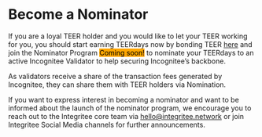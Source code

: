 # Become a Nominator

If you are a loyal TEER holder and you would like to let your TEER working for you, you should start earning TEERdays now by bonding TEER [here](https://teerdays.incognitee.io/) and join the Nominator Program <mark style="background-color:orange;">Coming soon!</mark> to nominate your TEERdays to an active Incognitee Validator to help securing Incognitee’s backbone.

As validators receive a share of the transaction fees generated by Incognitee, they can share them with TEER holders via Nomination.

If you want to express interest in becoming a nominator and want to be informed about the launch of the nominator program, we encourage you to reach out to the Integritee core team via hello@integritee.network or join Integritee Social Media channels for further announcements.
